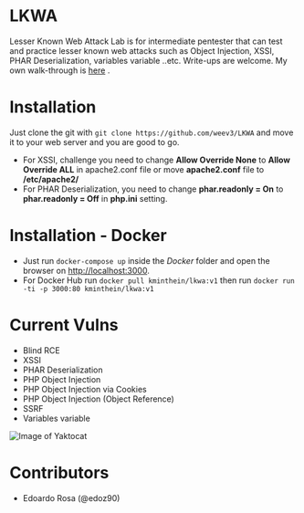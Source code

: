# LKWA

Lesser Known Web Attack Lab is for intermediate pentester that can test and practice lesser known web attacks such as Object Injection, XSSI, PHAR Deserialization, variables variable ..etc. Write-ups are welcome. My own walk-through is [here](https://ihackyou3000.com/2019/12/22/lesser-known-web-attacklkwa-walk-through/) .

# Installation

Just clone the git with `git clone https://github.com/weev3/LKWA` and move it to your web server and you are good to go.

* For XSSI, challenge you need to change **Allow Override None** to **Allow Override ALL** in apache2.conf file or move **apache2.conf** file to **/etc/apache2/**
* For PHAR Deserialization, you need to change **phar.readonly = On** to **phar.readonly = Off** in **php.ini** setting.

# Installation - Docker

* Just run `docker-compose up` inside the _Docker_ folder and open the browser on <http://localhost:3000>.
* For Docker Hub run ` docker pull kminthein/lkwa:v1 ` then run ` docker run -ti -p 3000:80 kminthein/lkwa:v1 `

# Current Vulns

- Blind RCE
- XSSI
- PHAR Deserialization
- PHP Object Injection
- PHP Object Injection via Cookies
- PHP Object Injection (Object Reference)
- SSRF
- Variables variable

![Image of Yaktocat](/images/lkwa.png)


# Contributors 

- Edoardo Rosa (@edoz90)
